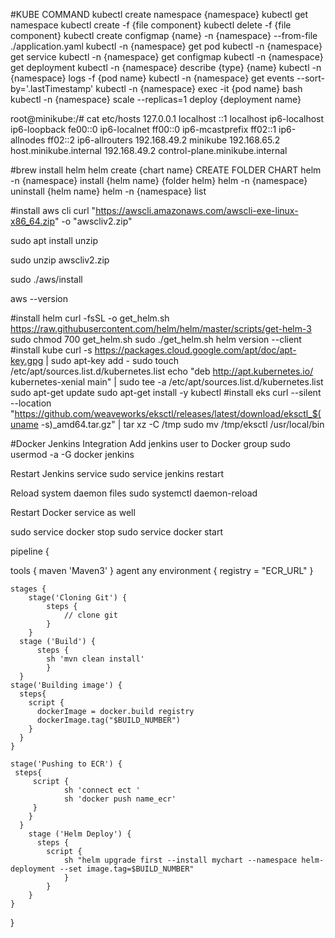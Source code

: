 #KUBE COMMAND
kubectl create namespace {namespace}
kubectl get namespace
kubectl create -f {file component}
kubectl delete -f {file component}
kubectl create configmap {name} -n {namespace} --from-file ./application.yaml
kubectl -n {namespace} get pod
kubectl -n {namespace} get service
kubectl -n {namespace} get configmap
kubectl -n {namespace} get deployment
kubectl -n {namespace} describe {type} {name}
kubectl -n {namespace} logs -f {pod name}
kubectl -n {namespace} get events --sort-by='.lastTimestamp'
kubectl -n {namespace} exec -it {pod name} bash
kubectl -n {namespace} scale --replicas=1 deploy {deployment name}

root@minikube:/# cat etc/hosts
127.0.0.1	localhost
::1	localhost ip6-localhost ip6-loopback
fe00::0	ip6-localnet
ff00::0	ip6-mcastprefix
ff02::1	ip6-allnodes
ff02::2	ip6-allrouters
192.168.49.2	minikube
192.168.65.2	host.minikube.internal
192.168.49.2	control-plane.minikube.internal

#brew install helm
helm create {chart name}  CREATE FOLDER CHART
helm -n {namespace} install {helm name} {folder helm}
helm -n {namespace} uninstall {helm name}
helm -n {namespace} list

#install aws cli
curl "https://awscli.amazonaws.com/awscli-exe-linux-x86_64.zip" -o "awscliv2.zip" 

sudo apt install unzip

sudo unzip awscliv2.zip  

sudo ./aws/install

aws --version

#install helm 
curl -fsSL -o get_helm.sh https://raw.githubusercontent.com/helm/helm/master/scripts/get-helm-3
sudo chmod 700 get_helm.sh
sudo ./get_helm.sh
helm version --client
#install kube
curl -s https://packages.cloud.google.com/apt/doc/apt-key.gpg | sudo apt-key add -
sudo touch /etc/apt/sources.list.d/kubernetes.list
echo "deb http://apt.kubernetes.io/ kubernetes-xenial main" | sudo tee -a /etc/apt/sources.list.d/kubernetes.list
sudo apt-get update
sudo apt-get install -y kubectl
#install eks
curl --silent --location "https://github.com/weaveworks/eksctl/releases/latest/download/eksctl_$(uname -s)_amd64.tar.gz" | tar xz -C /tmp
sudo mv /tmp/eksctl /usr/local/bin

#Docker Jenkins Integration
Add jenkins user to Docker group
sudo usermod -a -G docker jenkins

Restart Jenkins service
sudo service jenkins restart

Reload system daemon files
sudo systemctl daemon-reload

Restart Docker service as well

sudo service docker stop
sudo service docker start



pipeline {
   
   tools {
        maven 'Maven3'
    }
    agent any
    environment {
        registry = "ECR_URL"
    }
   
    stages {
        stage('Cloning Git') {
            steps {
                // clone git    
            }
        }
      stage ('Build') {
          steps {
            sh 'mvn clean install'           
            }
      }
    stage('Building image') {
      steps{
        script {
          dockerImage = docker.build registry 
          dockerImage.tag("$BUILD_NUMBER")
        }
      }
    }
   
    stage('Pushing to ECR') {
     steps{  
         script {
                sh 'connect ect '
                sh 'docker push name_ecr'
         }
        }
      }
        stage ('Helm Deploy') {
          steps {
            script {
                sh "helm upgrade first --install mychart --namespace helm-deployment --set image.tag=$BUILD_NUMBER"
                }
            }
        }
    }
}

 

